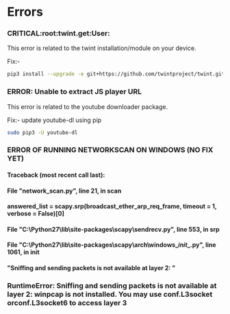 # Errors

### CRITICAL:root:twint.get:User:

This error is related to the twint installation/module on your device.

Fix:-

```bash
pip3 install --upgrade -e git+https://github.com/twintproject/twint.git@origin/master#egg=twint
```

### ERROR: Unable to extract JS player URL

This error is related to the youtube downloader package.

Fix:- update youtube-dl using pip

```bash
sudo pip3 -U youtube-dl
```

### ERROR OF RUNNING NETWORKSCAN ON WINDOWS (NO FIX YET) 
#### Traceback (most recent call last):
  #### File "network_scan.py", line 21, in scan
  ####   answered_list = scapy.srp(broadcast_ether_arp_req_frame, timeout = 1, verbose = False)[0]
  #### File "C:\Python27\lib\site-packages\scapy\sendrecv.py", line 553, in srp
  #### File "C:\Python27\lib\site-packages\scapy\arch\windows\__init__.py", line 1061, in __init__
  ####   "Sniffing and sending packets is not available at layer 2: "
### RuntimeError: Sniffing and sending packets is not available at layer 2: winpcap is not installed. You may use conf.L3socket orconf.L3socket6 to access layer 3


